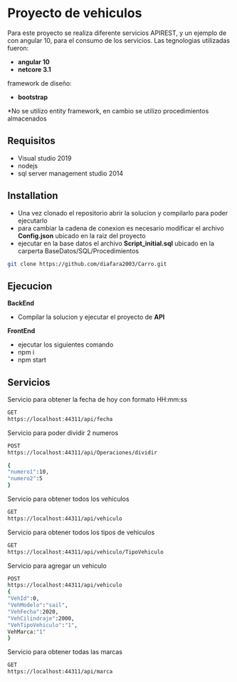 # Proyecto de vehiculos

Para este proyecto se realiza diferente servicios APIREST, y un ejemplo de con angular 10, para el consumo de los servicios.
Las tegnologias utilizadas fueron:
- **angular 10**
- **netcore 3.1**

framework de diseño:
- **bootstrap**

*No se utilizo entity framework, en cambio se utilizo procedimientos almacenados

## Requisitos

- Visual studio 2019
- nodejs
- sql server management studio 2014


## Installation

- Una vez clonado el repositorio abrir la solucion y compilarlo para poder ejecutarlo
- para cambiar la cadena de conexion es necesario modificar el archivo  **Config.json** ubicado en la raiz del proyecto
- ejecutar en la base datos el archivo **Script_initial.sql** ubicado en la carperta BaseDatos/SQL/Procedimientos


```bash
git clone https://github.com/diafara2003/Carro.git
```

## Ejecucion

**BackEnd**
- Compilar la solucion y ejecutar el proyecto de **API**

**FrontEnd**
- ejecutar los siguientes comando
- npm i
- npm start


## Servicios

Servicio para obtener la fecha de hoy con formato HH:mm:ss 

```bash
GET
https://localhost:44311/api/fecha
```

Servicio para poder dividir 2 numeros

```bash
POST
https://localhost:44311/api/Operaciones/dividir

{
"numero1":10,
"numero2":5
}

```

Servicio para obtener todos los vehiculos

```bash
GET
https://localhost:44311/api/vehiculo
```

Servicio para obtener todos los tipos de vehiculos

```bash
GET
https://localhost:44311/api/vehiculo/TipoVehiculo
```

Servicio para agregar un vehiculo

```bash
POST
https://localhost:44311/api/vehiculo
{
"VehId":0,
"VehModelo":"sail",
"VehFecha":2020,
"VehCilindraje":2000,
"VehTipoVehiculo":"1",
VehMarca:"1"
}
```


Servicio para obtener todas las marcas

```bash
GET
https://localhost:44311/api/marca
```






